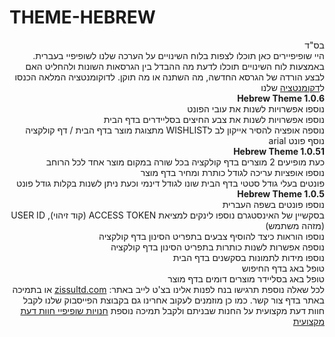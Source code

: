 # THEME-HEBREW
<div dir="rtl" align="right">
בס"ד<br>
היי שופיפיירים כאן תוכלו לצפות בלוח השינויים על הערכה שלנו לשופיפיי בעברית. באמצעות לוח השינויים תוכלו לדעת מה ההבדל בין הגרסאות השונות ולהחליט האם לבצע הורדה של הגרסא החדשה, מה השתנה או מה תוקן. לדוקומנטציה המלאה הכנסו ל<a href="https://github.com/zissu-ltd/THEME-HEBREW/wiki">דקומנטציה</a> שלנו <br>
    <b>Hebrew Theme 1.0.6</b> <br>
  <div align="right" dir="rtl">
  נוספו אפשרויות לשנות את עובי הפונט<br>
    נוספו אפשרויות לשנות את צבע החיצים בסליידרים בדף הבית<br>
      נוספה אופציה להסיר אייקון לב לWISHLIST מתצוגת מוצר בדף הבית / דף קולקציה <br>
      נוסף פונט arial
  </div>
  <b>Hebrew Theme 1.0.51</b> <br>
  <div align="right" dir="rtl">
כעת מופיעים 2 מוצרים בדף קולקציה בכל שורה במקום מוצר אחד לכל הרוחב <br>    
נוספו אופציות עריכה לגודל כותרת ומחיר בדף מוצר<br>
פונטים בעלי גודל סטטי  בדף הבית שונו לגודל דינמי וכעת ניתן לשנות בקלות גודל פונט<br>
  </div> 
  <b>Hebrew Theme 1.0.5</b> <br>
  <div align="right" dir="rtl">    
נוספו פונטים בשפה העברית<br>
בסקשיין של האינסטגרם נוספו לינקים למציאת ACCESS TOKEN (קוד זיהוי), USER ID (מזהה משתמש)<br>
נוספו הוראות כיצד להוסיף צבעים בתפריט הסינון בדף קולקציה<br>
נוספה אפשרות לשנות כותרות בתפריט הסינון בדף קולקציה<br>
נוספו מידות לתמונות בסקשנים בדף הבית<br>
טופל באג בדף החיפוש<br>
טופל באג בסליידר מוצרים דומים בדף מוצר<br>
  </div>
    לכל שאלה נוספת תרגישו בנח לפנות אלינו בצ'ט לייב באתר: <a href="http://zissultd.com" target="_blank">zissultd.com</a> או בתמיכה באתר בדף צור קשר. כמו כן מוזמנים לעקוב אחרינו גם בקבוצת הפייסבוק שלנו לקבל חוות דעת מקצועית על החנות שבניתם ולקבל תמיכה נוספת <a href="https://www.facebook.com/groups/ZISSULTD/" target="_blank">חנויות שופיפיי חוות דעת מקצועית</a>
</div>
